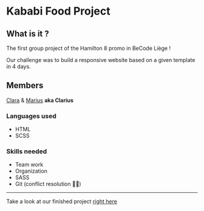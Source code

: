 # Kababi Food Project
## What is it ?
The first group project of the Hamilton 8 promo in BeCode Liège !


Our challenge was to build a responsive website based on a given template in 4 days.

## Members
[Clara](https://github.com/clamaha) & [Marius](https://github.com/Flabidouf) **aka Clarius**

### Languages used
* HTML
* SCSS
### Skills needed
* Team work
* Organization
* SASS
* Git (conflict resolution 😮‍💨)
---
Take a look at our finished project [right here](link)
